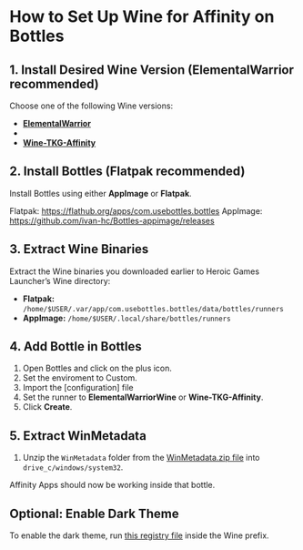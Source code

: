 # How to Set Up Wine for Affinity on Bottles

## 1. Install Desired Wine Version (ElementalWarrior recommended)

Choose one of the following Wine versions:

- [**ElementalWarrior**](https://github.com/Twig6943/ElementalWarrior-wine-binaries/releases)
- 
- [**Wine-TKG-Affinity**](https://github.com/daegalus/wine-tkg-affinity/actions)

## 2. Install Bottles (Flatpak recommended)

Install Bottles using either **AppImage** or **Flatpak**.

Flatpak: https://flathub.org/apps/com.usebottles.bottles
AppImage: https://github.com/ivan-hc/Bottles-appimage/releases

## 3. Extract Wine Binaries

Extract the Wine binaries you downloaded earlier to Heroic Games Launcher’s Wine directory:

- **Flatpak:** `/home/$USER/.var/app/com.usebottles.bottles/data/bottles/runners`
- **AppImage:** `/home/$USER/.local/share/bottles/runners`

## 4. Add Bottle in Bottles

1. Open Bottles and click on the plus icon.
2. Set the enviroment to Custom.
3. Import the [configuration] file
3. Set the runner to **ElementalWarriorWine** or **Wine-TKG-Affinity**.
5. Click **Create**.

## 5. Extract WinMetadata

1. Unzip the `WinMetadata` folder from the [WinMetadata.zip file](https://nextcloud.ardishco.net/s/4zNC7iJA7Q2QSzG/download/WinMetadata.zip) into `drive_c/windows/system32`.

Affinity Apps should now be working inside that bottle.

## Optional: Enable Dark Theme

To enable the dark theme, run [this registry file](https://raw.githubusercontent.com/Twig6943/AffinityOnLinux/refs/heads/main/wine-dark-theme.reg) inside the Wine prefix.
